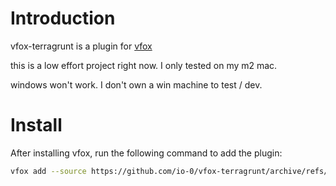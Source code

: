 # Introduction

vfox-terragrunt is a plugin for [vfox](https://vfox.lhan.me/)

this is a low effort project right now. I only tested on my m2 mac.

windows won't work. I don't own a win machine to test / dev.

# Install

After installing vfox, run the following command to add the plugin:

```sh
vfox add --source https://github.com/io-0/vfox-terragrunt/archive/refs/tags/0.1.0.zip
```
